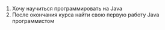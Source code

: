 1) Хочу научиться программировать на Java
2) После окончания курса найти свою первую работу Java программистом
